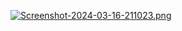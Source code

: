 [![Screenshot-2024-03-16-211023.png](https://i.postimg.cc/qqygDdq5/Screenshot-2024-03-16-211023.png)](https://postimg.cc/1VR942pG)
